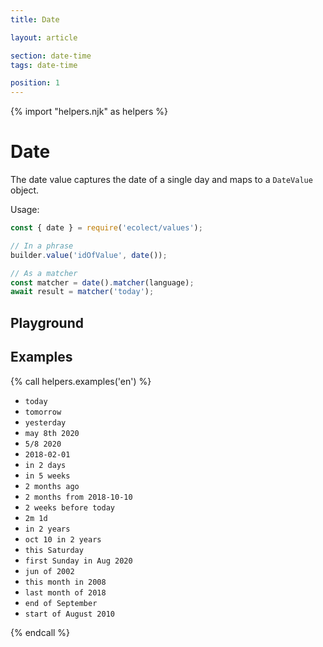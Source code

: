 ```yaml
---
title: Date

layout: article

section: date-time
tags: date-time

position: 1
---
```


{% import "helpers.njk" as helpers %}

# Date

The date value captures the date of a single day and maps to a `DateValue`
object.

Usage:

```javascript
const { date } = require('ecolect/values');

// In a phrase
builder.value('idOfValue', date());

// As a matcher
const matcher = date().matcher(language);
await result = matcher('today');
```

## Playground

<div class="playground-date"></div>

## Examples

{% call helpers.examples('en') %}

* `today`
* `tomorrow`
* `yesterday`
* `may 8th 2020`
* `5/8 2020`
* `2018-02-01`
* `in 2 days`
* `in 5 weeks`
* `2 months ago`
* `2 months from 2018-10-10`
* `2 weeks before today`
* `2m 1d`
* `in 2 years`
* `oct 10 in 2 years`
* `this Saturday`
* `first Sunday in Aug 2020`
* `jun of 2002`
* `this month in 2008`
* `last month of 2018`
* `end of September`
* `start of August 2010`

{% endcall %}
